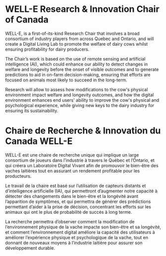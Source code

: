 # WELL-E Research & Innovation Chair of Canada

WELL-E, is a first-of-its-kind Research Chair that involves a broad consortium of industry players from across Quebec and Ontario, and will create a Digital Living Lab to promote the welfare of dairy cows whilst ensuring profitability for dairy producers.

The Chair’s work is based on the use of remote sensing and artificial intelligence (AI), which could enhance our ability to detect changes in welfare and longevity before the onset of visible outcomes and to generate predictions to aid in on-farm decision-making, ensuring that efforts are focused on animals most likely to succeed in the long-term.

Research will allow to assess how modifications to the cow's physical environment impact welfare and longevity outcomes, and how the digital environment enhances end users' ability to improve the cow's physical and psychological experience, while giving new keys to the dairy industry for ensuring its sustainability.

# Chaire de Recherche & Innovation du Canada WELL-E

WELL-E est une chaire de recherche unique qui implique un large consortium de joueurs dans l’industrie à travers le Québec et l’Ontario, et qui créera un Laboratoire Digital Vivant afin de promouvoir le bien-être des vaches laitières tout en assurant un rendement profitable pour les producteurs.

Le travail de la chaire est basé sur l’utilisation de capteurs distants et d’intelligence artificielle (IA), qui permettront d’augmenter notre capacité à détecter des changements dans le bien-être et la longévité avant l’apparition de symptômes, et qui permettra de générer des prédictions permettant d’aider à la prise de décision, concentrant les efforts sur les animaux qui ont le plus de probabilité de succès à long terme.

La recherche permettra d’observer comment la modification de l’environnement physique de la vache impacte son bien-être et sa longévité, et comment l’environnement digital améliore la capacité des utilisateurs à améliorer l’expérience physique et psychologique de la vache, tout en donnant de nouveaux moyens à l’industrie laitière pour assurer son développement durable.
